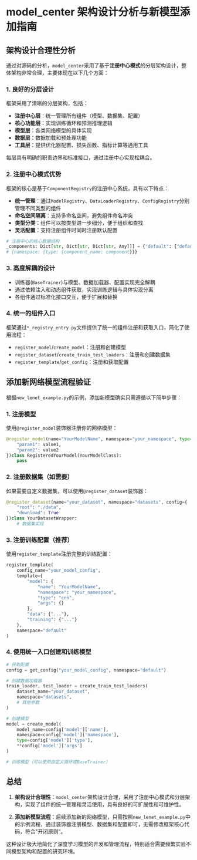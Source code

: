 # model_center 架构设计分析与新模型添加指南

## 架构设计合理性分析

通过对源码的分析，`model_center`采用了基于**注册中心模式**的分层架构设计，整体架构非常合理，主要体现在以下几个方面：

### 1. 良好的分层设计

框架采用了清晰的分层架构，包括：
- **注册中心层**：统一管理所有组件（模型、数据集、配置）
- **核心功能层**：实现训练循环和预测推理逻辑
- **模型层**：各类网络模型的具体实现
- **数据层**：数据加载和预处理功能
- **工具层**：提供优化器配置、损失函数、指标计算等通用工具

每层具有明确的职责边界和标准接口，通过注册中心实现松耦合。

### 2. 注册中心模式优势

框架的核心是基于`ComponentRegistry`的注册中心系统，具有以下特点：
- **统一管理**：通过`ModelRegistry`、`DataLoaderRegistry`、`ConfigRegistry`分别管理不同类型的组件
- **命名空间隔离**：支持多命名空间，避免组件命名冲突
- **类型分类**：组件可以按类型进一步细分，便于组织和查找
- **灵活配置**：支持注册组件时同时注册默认配置

```python
# 注册中心的核心数据结构
_components: Dict[str, Dict[str, Dict[str, Any]]] = {"default": {"default": {}}}
# {namespace: {type: {component_name: component}}}
```

### 3. 高度解耦的设计

- 训练器(`BaseTrainer`)与模型、数据加载器、配置实现完全解耦
- 通过依赖注入和动态组件获取，实现训练逻辑与具体实现分离
- 各组件通过标准化接口交互，便于扩展和替换

### 4. 统一的组件入口

框架通过`*_registry_entry.py`文件提供了统一的组件注册和获取入口，简化了使用流程：
- `register_model`/`create_model`：注册和创建模型
- `register_dataset`/`create_train_test_loaders`：注册和创建数据集
- `register_template`/`get_config`：注册和获取配置

## 添加新网络模型流程验证

根据`new_lenet_example.py`的示例，添加新模型确实只需遵循以下简单步骤：

### 1. 注册模型

使用`@register_model`装饰器注册你的网络模型：

```python
@register_model(name="YourModelName", namespace="your_namespace", type="cnn", config={
    "param1": value1,
    "param2": value2
})class RegisteredYourModel(YourModelClass):
    pass
```

### 2. 注册数据集（如需要）

如果需要自定义数据集，可以使用`@register_dataset`装饰器：

```python
@register_dataset(name="your_dataset", namespace="datasets", config={
    "root": "./data",
    "download": True
})class YourDatasetWrapper:
    # 数据集实现
```

### 3. 注册训练配置（推荐）

使用`register_template`注册完整的训练配置：

```python
register_template(
    config_name="your_model_config",
    template={
        "model": {
            "name": "YourModelName",
            "namespace": "your_namespace",
            "type": "cnn",
            "args": {}
        },
        "data": {"..."},
        "training": {"..."}
    },
    namespace="default"
)
```

### 4. 使用统一入口创建和训练模型

```python
# 获取配置
config = get_config("your_model_config", namespace="default")

# 创建数据加载器
train_loader, test_loader = create_train_test_loaders(
    dataset_name="your_dataset",
    namespace="datasets",
    # 其他参数
)

# 创建模型
model = create_model(
    model_name=config['model']['name'],
    namespace=config['model']['namespace'],
    type=config['model']['type'],
    **config['model']['args']
)

# 训练模型（可以使用自定义循环或BaseTrainer）
```

## 总结

1. **架构设计合理性**：`model_center`架构设计合理，采用了注册中心模式和分层架构，实现了组件的统一管理和灵活使用，具有良好的可扩展性和可维护性。

2. **添加新模型流程**：后续添加新的网络模型，只需按照`new_lenet_example.py`中的示例流程，通过装饰器注册模型、数据集和配置即可，无需修改框架核心代码，符合"开闭原则"。

这种设计极大地简化了深度学习模型的开发和管理流程，特别适合需要频繁实验不同模型架构和配置的研究环境。
        